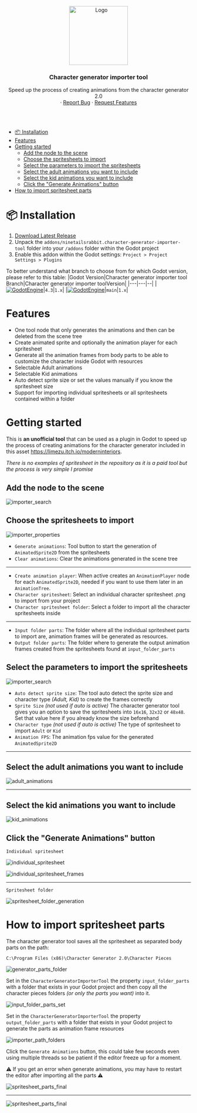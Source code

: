 <div align="center">
	<img src="icon.svg" alt="Logo" width="160" height="160">

<h3 align="center">Character generator importer tool</h3>

  <p align="center">
   Speed up the process of creating animations from the character generator 2.0
	<br />
	·
	<a href="https://github.com/ninetailsrabbit/character-generator-importer-tool/issues/new?assignees=ninetailsrabbit&labels=%F0%9F%90%9B+bug&projects=&template=bug_report.md&title=">Report Bug</a>
	·
	<a href="https://github.com/ninetailsrabbit/character-generator-importer-tool/issues/new?assignees=ninetailsrabbit&labels=%E2%AD%90+feature&projects=&template=feature_request.md&title=">Request Features</a>
  </p>
</div>

<br>
<br>

- [📦 Installation](#-installation)
- [Features](#features)
- [Getting started](#getting-started)
  - [Add the node to the scene](#add-the-node-to-the-scene)
  - [Choose the spritesheets to import](#choose-the-spritesheets-to-import)
  - [Select the parameters to import the spritesheets](#select-the-parameters-to-import-the-spritesheets)
  - [Select the adult animations you want to include](#select-the-adult-animations-you-want-to-include)
  - [Select the kid animations you want to include](#select-the-kid-animations-you-want-to-include)
  - [Click the "Generate Animations" button](#click-the-generate-animations-button)
- [How to import spritesheet parts](#how-to-import-spritesheet-parts)

# 📦 Installation

1. [Download Latest Release](https://github.com/ninetailsrabbit/character-generator-importer-tool/releases/latest)
2. Unpack the `addons/ninetailsrabbit.character-generator-importer-tool` folder into your `/addons` folder within the Godot project
3. Enable this addon within the Godot settings: `Project > Project Settings > Plugins`

To better understand what branch to choose from for which Godot version, please refer to this table:
|Godot Version|Character generator importer tool Branch|Character generator importer toolVersion|
|---|---|--|
|[![GodotEngine](https://img.shields.io/badge/Godot_4.3.x_stable-blue?logo=godotengine&logoColor=white)](https://godotengine.org/)|`4.3`|`1.x`|
|[![GodotEngine](https://img.shields.io/badge/Godot_4.4.x_stable-blue?logo=godotengine&logoColor=white)](https://godotengine.org/)|`main`|`1.x`|

# Features

- One tool node that only generates the animations and then can be deleted from the scene tree
- Create animated sprite and optionally the animation player for each spritesheet
- Generate all the animation frames from body parts to be able to customize the character inside Godot with resources
- Selectable Adult animations
- Selectable Kid animations
- Auto detect sprite size or set the values manually if you know the spritesheet size
- Support for importing individual spritesheets or all spritesheets contained within a folder

# Getting started

This is **an unofficial tool** that can be used as a plugin in Godot to speed up the process of creating animations for the character generator included in this asset https://limezu.itch.io/moderninteriors.

_There is no examples of spritesheet in the repository as it is a paid tool but the process is very simple I promise_

## Add the node to the scene

![importer_search](images/importer_search.png)

## Choose the spritesheets to import

![importer_properties](images/importer_properties.png)

- `Generate animations`: Tool button to start the generation of `AnimatedSprite2D` from the spritesheets
- `Clear animations`: Clear the animations generated in the scene tree

---

- `Create animation player`: When active creates an `AnimationPlayer` node for each `AnimatedSprite2D`, needed if you want to use them later in an `AnimationTree`.
- `Character spritesheet`: Select an individual character spritesheet .png to import from your project
- `Character spritesheet folder`: Select a folder to import all the character spritesheets inside

---

- `Input folder parts`: The folder where all the individual spritesheet parts to import are, animation frames will be generated as resources.
- `Output folder parts`: The folder where to generate the output animation frames created from the spritesheets found at `input_folder_parts`

## Select the parameters to import the spritesheets

![importer_search](images/importer_parameter.png)

- `Auto detect sprite size`: The tool auto detect the sprite size and character type _(Adult, Kid)_ to create the frames correctly
- `Sprite Size` _(not used if auto is active)_ The character generator tool gives you an option to save the spritesheets into `16x16`, `32x32` or `48x48`. Set that value here if you already know the size beforehand
- `Character type` _(not used if auto is active)_ The type of spritesheet to import `Adult` or `Kid`
- `Animation FPS`: The animation fps value for the generated `AnimatedSprite2D`

---

## Select the adult animations you want to include

![adult_animations](images/importer_adult_animations.png)

---

## Select the kid animations you want to include

![kid_animations](images/importer_kid_animations.png)

## Click the "Generate Animations" button

`Individual spritesheet`

![individual_spritesheet](images/individual_spritesheet.png)

![individual_spritesheet_frames](images/spritesheet_animations.png)

---

`Spritesheet folder`

![spritesheet_folder_generation](images/spritesheet_folder_generation.png)

# How to import spritesheet parts

The character generator tool saves all the spritesheet as separated body parts on the path:

`C:\Program Files (x86)\Character Generator 2.0\Character Pieces`

![generator_parts_folder](images/generator_parts_folder.png)

Set in the `CharacterGeneratorImporterTool` the property `input_folder_parts` with a folder that exists in your Godot project and then copy all the character pieces folders _(or only the parts you want)_ into it.

![input_folder_parts_set](images/input_folder_parts_set.png)

Set in the `CharacterGeneratorImporterTool` the property `output_folder_parts` with a folder that exists in your Godot project to generate the parts as animation frame resources

![importer_path_folders](images/importer_path_folders.png)

Click the `Generate Animations` button, this could take few seconds even using multiple threads so be patient if the editor freeze up for a moment.

⚠️ If you get an error when generate animations, you may have to restart the editor after importing all the parts ⚠️

![spritesheet_parts_final](images/spritesheet_parts_final.png)

---

![spritesheet_parts_final](images/spritesheet_parts_final_resource.png)
